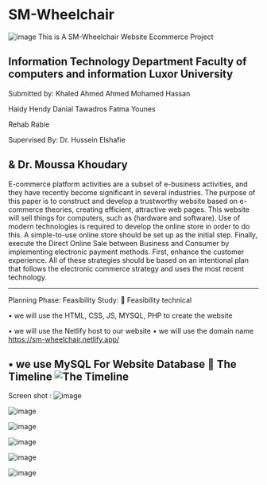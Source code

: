 # SM-Wheelchair
![image](https://user-images.githubusercontent.com/58705759/205522901-9e0f4b30-e146-4306-8e79-06717e571df1.png)
This is A SM-Wheelchair Website Ecommerce Project

Information Technology Department
Faculty of computers and information
Luxor University
---------------------------------------------------
Submitted by:
Khaled Ahmed
Ahmed Mohamed Hassan

Haidy Hendy Danial Tawadros
Fatma Younes

Rehab Rabie


Supervised By: 
Dr. Hussein Elshafie

&
Dr. Moussa Khoudary
---------------------------------------------------
E-commerce platform activities are a subset of e-business activities, and they have recently become significant in several industries.
The purpose of this paper is to construct and develop a trustworthy website based on e-commerce theories, creating efficient, attractive web pages. 
This website will sell things for computers, such as (hardware and software). 
Use of modern technologies is required to develop the online store in order to do this. 
A simple-to-use online store should be set up as the initial step. 
Finally, execute the Direct Online Sale between Business and Consumer by implementing electronic payment methods. 
First, enhance the customer experience.
All of these strategies should be based on an intentional plan that follows the electronic commerce strategy and uses the most recent technology.

----------------------------------------------------
Planning Phase:
Feasibility Study:
	Feasibility technical

•	we will use the HTML, CSS, JS, MYSQL, PHP to create the website

•	we will use the Netlify host to  our website
•	we will use the domain name   https://sm-wheelchair.netlify.app/

•	we use MySQL For Website Database
	The Timeline
![The Timeline](https://user-images.githubusercontent.com/58705759/209572559-7957954a-d854-4522-85d7-c3bbf18e3819.jpg)
------------------------------------------------------
Screen shot :
![image](https://user-images.githubusercontent.com/58705759/209572761-a655affd-dc78-4bad-a57f-c3df0d26de8c.png)

![image](https://user-images.githubusercontent.com/58705759/209572728-3197255b-4c8e-41d2-ad31-e42c10200945.png)

![image](https://user-images.githubusercontent.com/58705759/209572798-1e3c58ea-b3bf-4d95-a74b-604a6543f3e8.png)

![image](https://user-images.githubusercontent.com/58705759/209572864-0ab1e75d-f66d-43c1-b708-d1ba7939d3a3.png)

![image](https://user-images.githubusercontent.com/58705759/209572885-1ea98be8-7288-4306-9a14-12b71158e368.png)

![image](https://user-images.githubusercontent.com/58705759/209572916-6d3ba281-86d6-40bc-b87e-1cbdf5a01952.png)


